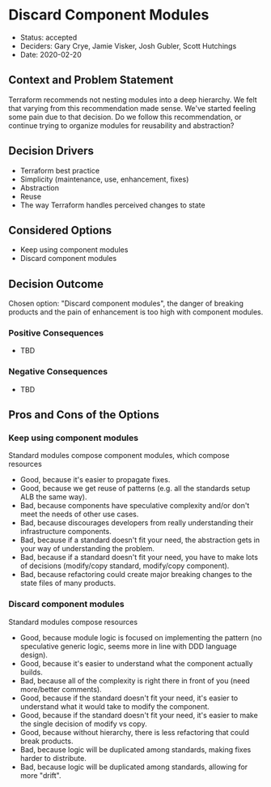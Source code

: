 # Discard Component Modules

* Status: accepted 
* Deciders: Gary Crye, Jamie Visker, Josh Gubler, Scott Hutchings
* Date: 2020-02-20

<!-- Technical Story: [description | ticket/issue URL] optional -->

## Context and Problem Statement

Terraform recommends not nesting modules into a deep hierarchy. We felt that varying from this recommendation made sense. We've started feeling some pain due to that decision. Do we follow this recommendation, or continue trying to organize modules for reusability and abstraction?

## Decision Drivers <!-- optional -->

* Terraform best practice
* Simplicity (maintenance, use, enhancement, fixes)
* Abstraction
* Reuse
* The way Terraform handles perceived changes to state

## Considered Options

* Keep using component modules 
* Discard component modules 

## Decision Outcome

Chosen option: "Discard component modules", the danger of breaking products and the pain of enhancement is too high with component modules.

### Positive Consequences <!-- optional -->

* TBD

### Negative Consequences <!-- optional -->

* TBD

## Pros and Cons of the Options <!-- optional -->

### Keep using component modules 

Standard modules compose component modules, which compose resources

* Good, because it's easier to propagate fixes.
* Good, because we get reuse of patterns (e.g. all the standards setup ALB the same way).
* Bad, because components have speculative complexity and/or don't meet the needs of other use cases.
* Bad, because discourages developers from really understanding their infrastructure components.
* Bad, because if a standard doesn't fit your need, the abstraction gets in your way of understanding the problem.
* Bad, because if a standard doesn't fit your need, you have to make lots of decisions (modify/copy standard, modify/copy component).
* Bad, because refactoring could create major breaking changes to the state files of many products.

### Discard component modules 

Standard modules compose resources

* Good, because module logic is focused on implementing the pattern (no speculative generic logic, seems more in line with DDD language design).
* Good, because it's easier to understand what the component actually builds.
* Bad, because all of the complexity is right there in front of you (need more/better comments).
* Good, because if the standard doesn't fit your need, it's easier to understand what it would take to modify the component.
* Good, because if the standard doesn't fit your need, it's easier to make the single decision of modify vs copy.
* Good, because without hierarchy, there is less refactoring that could break products.
* Bad, because logic will be duplicated among standards, making fixes harder to distribute.
* Bad, because logic will be duplicated among standards, allowing for more "drift".


<!-- ## Links optional -->

<!-- * [Link type] [Link to ADR] example: Refined by [ADR-0005](0005-example.md) -->
<!-- * … numbers of links can vary -->
